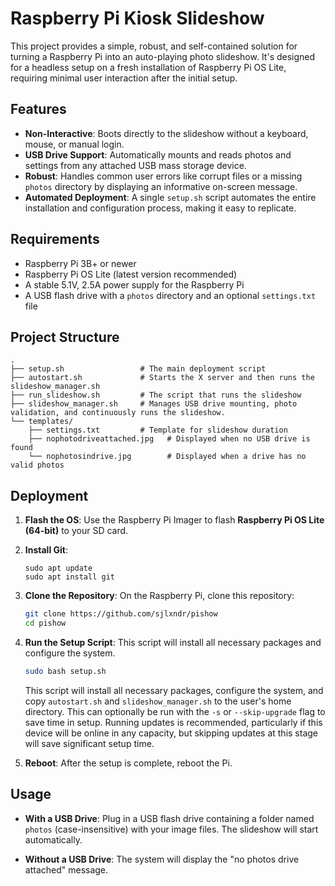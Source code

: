 # Raspberry Pi Kiosk Slideshow

This project provides a simple, robust, and self-contained solution for turning a Raspberry Pi into an auto-playing photo slideshow. It's designed for a headless setup on a fresh installation of Raspberry Pi OS Lite, requiring minimal user interaction after the initial setup.

## Features

  * **Non-Interactive**: Boots directly to the slideshow without a keyboard, mouse, or manual login.
  * **USB Drive Support**: Automatically mounts and reads photos and settings from any attached USB mass storage device.
  * **Robust**: Handles common user errors like corrupt files or a missing `photos` directory by displaying an informative on-screen message.
  * **Automated Deployment**: A single `setup.sh` script automates the entire installation and configuration process, making it easy to replicate.

## Requirements

  * Raspberry Pi 3B+ or newer
  * Raspberry Pi OS Lite (latest version recommended)
  * A stable 5.1V, 2.5A power supply for the Raspberry Pi
  * A USB flash drive with a `photos` directory and an optional `settings.txt` file

## Project Structure

```
.
├── setup.sh                 # The main deployment script
├── autostart.sh             # Starts the X server and then runs the slideshow_manager.sh
├── run_slideshow.sh         # The script that runs the slideshow
├── slideshow_manager.sh     # Manages USB drive mounting, photo validation, and continuously runs the slideshow.
└── templates/
    ├── settings.txt         # Template for slideshow duration
    ├── nophotodriveattached.jpg   # Displayed when no USB drive is found
    └── nophotosindrive.jpg        # Displayed when a drive has no valid photos
```

## Deployment

1.  **Flash the OS**: Use the Raspberry Pi Imager to flash **Raspberry Pi OS Lite (64-bit)** to your SD card.
2.  **Install Git**:
   
    ```
    sudo apt update
    sudo apt install git
    ```

3.  **Clone the Repository**: On the Raspberry Pi, clone this repository:

    ```bash
    git clone https://github.com/sjlxndr/pishow
    cd pishow
    ```

4.  **Run the Setup Script**: This script will install all necessary packages and configure the system.

    ```bash
    sudo bash setup.sh
    ```

    This script will install all necessary packages, configure the system, and copy `autostart.sh` and `slideshow_manager.sh` to the user's home directory. This can optionally be run with the `-s` or `--skip-upgrade` flag to save time in setup. Running updates is recommended, particularly if this device will be online in any capacity, but skipping updates at this stage will save significant setup time.

5.  **Reboot**: After the setup is complete, reboot the Pi.

## Usage

  * **With a USB Drive**: Plug in a USB flash drive containing a folder named `photos` (case-insensitive) with your image files. The slideshow will start automatically.

  * **Without a USB Drive**: The system will display the "no photos drive attached" message.
